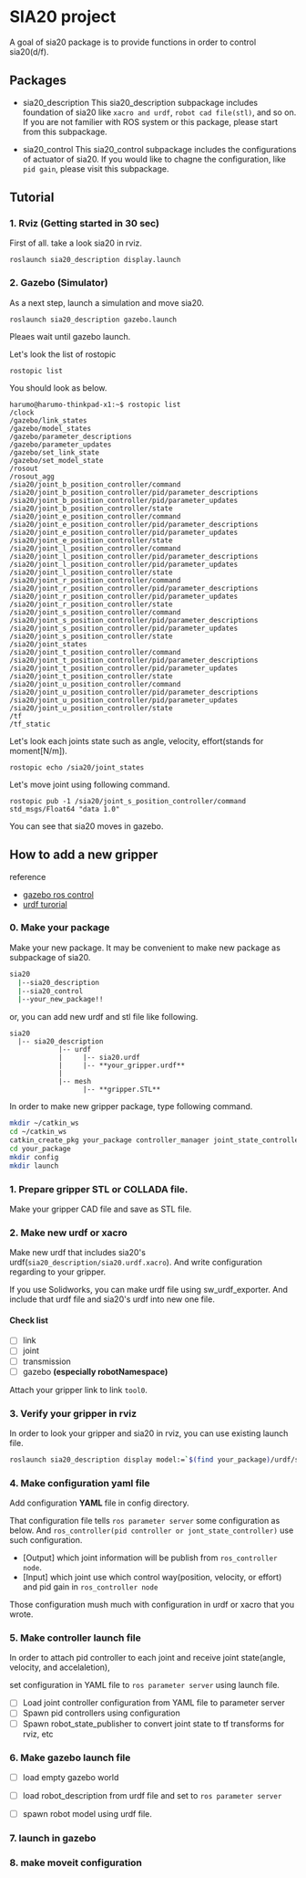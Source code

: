 # SIA20 project

A goal of sia20 package is to provide functions in order to control sia20(d/f).

## Packages

- sia20_description
	This sia20_description subpackage includes foundation of sia20 like 
	```xacro and urdf```, ```robot cad file(stl)```, and so on.
	If you are not familier with ROS system or this package, please start from this subpackage.

- sia20_control
	This sia20_control subpackage includes the configurations of actuator of sia20.
	If you would like to chagne the configuration, like ```pid gain```, please visit this subpackage.

## Tutorial

### 1. Rviz (Getting started in 30 sec)
First of all. take a look sia20 in rviz.

```
roslaunch sia20_description display.launch
```

### 2. Gazebo (Simulator)
As a next step, launch a simulation and move sia20.

```
roslaunch sia20_description gazebo.launch
```

Pleaes wait until gazebo launch.

Let's look the list of rostopic
```
rostopic list
```

You should look as below.
```
harumo@harumo-thinkpad-x1:~$ rostopic list
/clock
/gazebo/link_states
/gazebo/model_states
/gazebo/parameter_descriptions
/gazebo/parameter_updates
/gazebo/set_link_state
/gazebo/set_model_state
/rosout
/rosout_agg
/sia20/joint_b_position_controller/command
/sia20/joint_b_position_controller/pid/parameter_descriptions
/sia20/joint_b_position_controller/pid/parameter_updates
/sia20/joint_b_position_controller/state
/sia20/joint_e_position_controller/command
/sia20/joint_e_position_controller/pid/parameter_descriptions
/sia20/joint_e_position_controller/pid/parameter_updates
/sia20/joint_e_position_controller/state
/sia20/joint_l_position_controller/command
/sia20/joint_l_position_controller/pid/parameter_descriptions
/sia20/joint_l_position_controller/pid/parameter_updates
/sia20/joint_l_position_controller/state
/sia20/joint_r_position_controller/command
/sia20/joint_r_position_controller/pid/parameter_descriptions
/sia20/joint_r_position_controller/pid/parameter_updates
/sia20/joint_r_position_controller/state
/sia20/joint_s_position_controller/command
/sia20/joint_s_position_controller/pid/parameter_descriptions
/sia20/joint_s_position_controller/pid/parameter_updates
/sia20/joint_s_position_controller/state
/sia20/joint_states
/sia20/joint_t_position_controller/command
/sia20/joint_t_position_controller/pid/parameter_descriptions
/sia20/joint_t_position_controller/pid/parameter_updates
/sia20/joint_t_position_controller/state
/sia20/joint_u_position_controller/command
/sia20/joint_u_position_controller/pid/parameter_descriptions
/sia20/joint_u_position_controller/pid/parameter_updates
/sia20/joint_u_position_controller/state
/tf
/tf_static
```

Let's look each joints state such as angle, velocity, effort(stands for moment[N/m]).

```
rostopic echo /sia20/joint_states
```

Let's move joint using following command.
```
rostopic pub -1 /sia20/joint_s_position_controller/command std_msgs/Float64 "data 1.0"
```
You can see that sia20 moves in gazebo.

## How to add a new gripper

reference 
- [gazebo ros control](http://gazebosim.org/tutorials/?tut=ros_control)
- [urdf turorial](http://wiki.ros.org/urdf/Tutorials)

### 0. Make your package

Make your new package. It may be convenient to make new package as subpackage of sia20.

```sh
sia20
  |--sia20_description
  |--sia20_control
  |--your_new_package!!
```

or, you can add new urdf and stl file like following.

```
sia20
  |-- sia20_description
  			|-- urdf
  			|     |-- sia20.urdf
  			|     |-- **your_gripper.urdf**
  			|
  			|-- mesh
  			      |-- **gripper.STL**
```



In order to make new gripper package, type following command.

```sh
mkdir ~/catkin_ws
cd ~/catkin_ws
catkin_create_pkg your_package controller_manager joint_state_controller robot_state_publisher
cd your_package
mkdir config
mkdir launch
```

### 1. Prepare gripper STL or COLLADA file.

Make your gripper CAD file and save as STL file.

### 2. Make new urdf or xacro

Make new urdf that includes sia20's urdf(```sia20_description/sia20.urdf.xacro```).
And write configuration regarding to your gripper.

If you use Solidworks, you can make urdf file using sw_urdf_exporter.
And include that urdf file and sia20's urdf into new one file.

#### Check list

- [ ] link
- [ ] joint
- [ ] transmission
- [ ] gazebo **(especially robotNamespace)**

Attach your gripper link to link ```tool0```.

###  3. Verify your gripper in rviz

In order to look your gripper and sia20 in rviz, you can use existing launch file.

```sh
roslaunch sia20_description display model:=`$(find your_package)/urdf/sia20_with_gripper.urdf)'
```

###  4. Make configuration yaml file

Add configuration **YAML** file in config directory.

That configuration file tells ```ros parameter server``` some configuration as below. And ```ros_controller(pid controller or jont_state_controller)``` use such configuration.

- [Output] which joint information will be publish from ```ros_controller node```.
- [Input] which joint use which control way(position, velocity, or effort) and pid gain in ```ros_controller node```

Those configuration mush much with configuration in urdf or xacro that you wrote.



### 5. Make controller launch file

In order to attach pid controller to each joint and receive joint state(angle, velocity, and accelaletion),

set configuration in YAML file to ```ros parameter server``` using launch file.

- [ ] Load joint controller configuration from YAML file to parameter server
- [ ] Spawn pid controllers using configuration
- [ ] Spawn robot_state_publisher to convert joint state to tf transforms for rviz, etc

### 6. Make gazebo launch file

- [ ] load empty gazebo world
- [ ] load robot_description from urdf file and set to ```ros parameter server```
- [ ] spawn robot model using urdf file.



### 7. launch in gazebo

### 8. make moveit configuration


